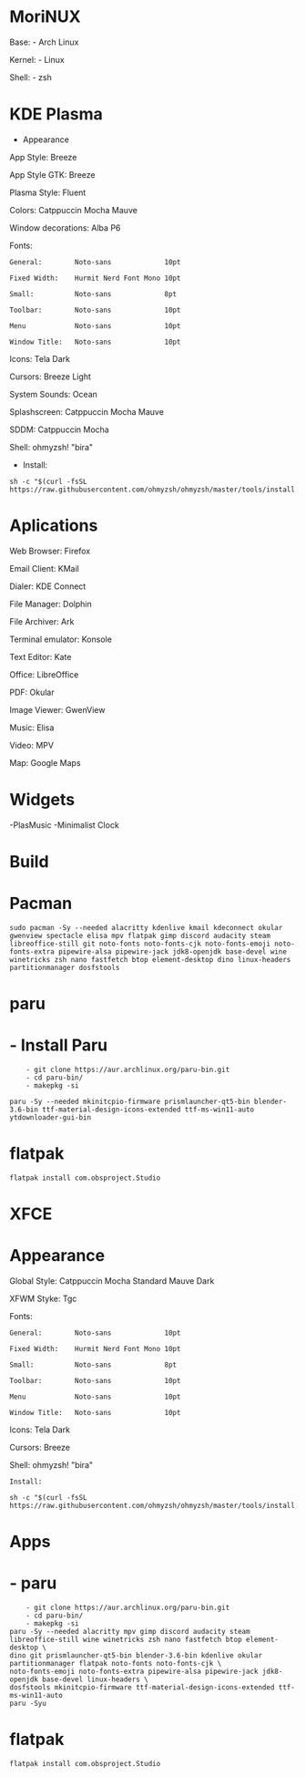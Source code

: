 #   MoriNUX
Base:              - Arch Linux

Kernel:            - Linux

Shell:             - zsh

#    KDE Plasma    #

-   Appearance


App Style:          Breeze 

App Style GTK:      Breeze 

Plasma Style:       Fluent 

Colors:             Catppuccin Mocha Mauve 

Window decorations: Alba P6 

Fonts:
    
    General:        Noto-sans             10pt
    
    Fixed Width:    Hurmit Nerd Font Mono 10pt
    
    Small:          Noto-sans             8pt
    
    Toolbar:        Noto-sans             10pt
    
    Menu            Noto-sans             10pt
    
    Window Title:   Noto-sans             10pt
    
Icons:              Tela Dark

Cursors:            Breeze Light

System Sounds:      Ocean

Splashscreen:       Catppuccin Mocha Mauve

SDDM:               Catppuccin Mocha

Shell:              ohmyzsh! "bira"

   - Install:
```
sh -c "$(curl -fsSL https://raw.githubusercontent.com/ohmyzsh/ohmyzsh/master/tools/install.sh)"
```

#   Aplications

Web Browser:        Firefox

Email Client:       KMail

Dialer:             KDE Connect

File Manager:       Dolphin

File Archiver:      Ark

Terminal emulator:  Konsole

Text Editor:        Kate

Office:             LibreOffice

PDF:                Okular

Image Viewer:       GwenView

Music:              Elisa

Video:              MPV

Map:                Google Maps

#   Widgets
-PlasMusic
-Minimalist Clock

#               Build

#   Pacman
```
sudo pacman -Sy --needed alacritty kdenlive kmail kdeconnect okular gwenview spectacle elisa mpv flatpak gimp discord audacity steam libreoffice-still git noto-fonts noto-fonts-cjk noto-fonts-emoji noto-fonts-extra pipewire-alsa pipewire-jack jdk8-openjdk base-devel wine winetricks zsh nano fastfetch btop element-desktop dino linux-headers partitionmanager dosfstools
```

#   paru
# - Install Paru
```
    - git clone https://aur.archlinux.org/paru-bin.git
    - cd paru-bin/
    - makepkg -si

paru -Sy --needed mkinitcpio-firmware prismlauncher-qt5-bin blender-3.6-bin ttf-material-design-icons-extended ttf-ms-win11-auto ytdownloader-gui-bin
```

#   flatpak
```
flatpak install com.obsproject.Studio
```

#    XFCE    #

#    Appearance

Global Style:          Catppuccin Mocha Standard Mauve Dark

XFWM Styke:            Tgc

Fonts:

    General:        Noto-sans             10pt
    
    Fixed Width:    Hurmit Nerd Font Mono 10pt
    
    Small:          Noto-sans             8pt
    
    Toolbar:        Noto-sans             10pt
    
    Menu            Noto-sans             10pt
    
    Window Title:   Noto-sans             10pt
    
Icons:              Tela Dark

Cursors:            Breeze

Shell:              ohmyzsh! "bira"

    Install:            
```
sh -c "$(curl -fsSL https://raw.githubusercontent.com/ohmyzsh/ohmyzsh/master/tools/install.sh)"
```

#    Apps
# - paru
```
    - git clone https://aur.archlinux.org/paru-bin.git
    - cd paru-bin/
    - makepkg -si
paru -Sy --needed alacritty mpv gimp discord audacity steam libreoffice-still wine winetricks zsh nano fastfetch btop element-desktop \
dino git prismlauncher-qt5-bin blender-3.6-bin kdenlive okular partitionmanager flatpak noto-fonts noto-fonts-cjk \
noto-fonts-emoji noto-fonts-extra pipewire-alsa pipewire-jack jdk8-openjdk base-devel linux-headers \
dosfstools mkinitcpio-firmware ttf-material-design-icons-extended ttf-ms-win11-auto
paru -Syu
```

#   flatpak
```
flatpak install com.obsproject.Studio
```

